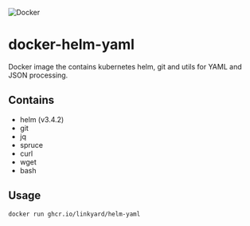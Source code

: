 ![Docker](https://github.com/linkyard/docker-helm-yaml/workflows/Docker/badge.svg)

# docker-helm-yaml

Docker image the contains kubernetes helm, git and utils for YAML and JSON processing.

## Contains

- helm (v3.4.2)
- git
- jq
- spruce
- curl
- wget
- bash


## Usage

`docker run ghcr.io/linkyard/helm-yaml`
